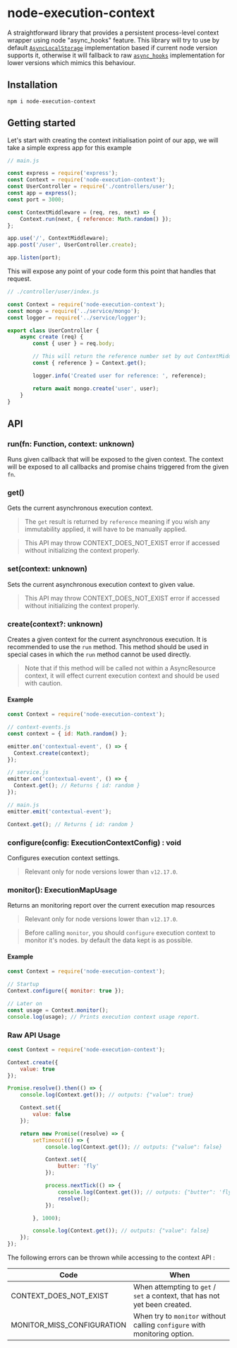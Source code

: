 # node-execution-context
A straightforward library that provides a persistent process-level context wrapper using node "async_hooks" feature.
This library will try to use by default [`AsyncLocalStorage`](https://nodejs.org/api/async_hooks.html#async_hooks_class_asynclocalstorage) implementation based if current node version supports it, otherwise it will fallback to raw [`async_hooks`](https://nodejs.org/api/async_hooks.html) implementation for lower versions which mimics this behaviour.

## Installation

```
npm i node-execution-context
```

## Getting started

Let's start with creating the context initialisation point of our app, we will take a simple express app for this example

```js
// main.js

const express = require('express');
const Context = require('node-execution-context');
const UserController = require('./controllers/user');
const app = express();
const port = 3000;

const ContextMiddleware = (req, res, next) => {
    Context.run(next, { reference: Math.random() });
};

app.use('/', ContextMiddleware);
app.post('/user', UserController.create);

app.listen(port);

```

This will expose any point of your code form this point that handles that request.

```js
// ./controller/user/index.js

const Context = require('node-execution-context');
const mongo = require('../service/mongo');
const logger = require('../service/logger');

export class UserController {
    async create (req) {
        const { user } = req.body;

        // This will return the reference number set by out ContextMiddleware (generated by Math.random())
        const { reference } = Context.get();

        logger.info('Created user for reference: ', reference);

        return await mongo.create('user', user);
    }
}
```

## API

### run(fn: Function, context: unknown)

Runs given callback that will be exposed to the given context.
The context will be exposed to all callbacks and promise chains triggered from the given `fn`.

### get()

Gets the current asynchronous execution context.

> The `get` result is returned by `reference` meaning if you wish any immutability applied, it will have to be manually applied.

> This API may throw CONTEXT_DOES_NOT_EXIST error if accessed without initializing the context properly.

### set(context: unknown)

Sets the current asynchronous execution context to given value.

> This API may throw CONTEXT_DOES_NOT_EXIST error if accessed without initializing the context properly.

### create(context?: unknown)

Creates a given context for the current asynchronous execution.
It is recommended to use the `run` method. This method should be used in special cases in which the `run` method cannot be used directly.

> Note that if this method will be called not within a AsyncResource context, it will effect current execution context and should be used with caution.

#### Example

```js
const Context = require('node-execution-context');

// context-events.js
const context = { id: Math.random() };

emitter.on('contextual-event', () => {
  Context.create(context);
});

// service.js
emitter.on('contextual-event', () => {
  Context.get(); // Returns { id: random }
});

// main.js
emitter.emit('contextual-event');

Context.get(); // Returns { id: random }
```

### configure(config: ExecutionContextConfig) : void

Configures execution context settings.

> Relevant only for node versions lower than `v12.17.0`.

### monitor(): ExecutionMapUsage

Returns an monitoring report over the current execution map resources

> Relevant only for node versions lower than `v12.17.0`.

> Before calling `monitor`, you should `configure` execution context to monitor it's nodes. by default the data kept is as possible.

#### Example

```js
const Context = require('node-execution-context');

// Startup
Context.configure({ monitor: true });

// Later on
const usage = Context.monitor();
console.log(usage); // Prints execution context usage report.
```

### Raw API Usage

```js
const Context = require('node-execution-context');

Context.create({
    value: true
});

Promise.resolve().then(() => {
    console.log(Context.get()); // outputs: {"value": true}

    Context.set({
        value: false
    });

    return new Promise((resolve) => {
        setTimeout(() => {
            console.log(Context.get()); // outputs: {"value": false}

            Context.set({
                butter: 'fly'
            });

            process.nextTick(() => {
                console.log(Context.get()); // outputs: {"butter": 'fly'}
                resolve();
            });

        }, 1000);

        console.log(Context.get()); // outputs: {"value": false}
    });
});
```

The following errors can be thrown while accessing to the context API :

| Code | When |
|-|-
| CONTEXT_DOES_NOT_EXIST | When attempting to `get` / `set` a context, that has not yet been created.
| MONITOR_MISS_CONFIGURATION | When try to `monitor` without calling `configure` with monitoring option.

